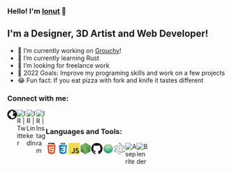 ### Hello! I'm [Ionut][website] 👋

## I'm a Designer, 3D Artist and Web Developer!
- 🤖 I’m currently working on [Grouchy][grouchy]!
- 📖 I’m currently learning Rust
- 👀 I’m looking for freelance work
- 🥅 2022 Goals: Improve my programing skills and work on a few projects
- 😂 Fun fact: If you eat pizza with fork and knife it tastes different

### Connect with me:

[<img align="left" alt="IRP.com" width="22px" src="https://raw.githubusercontent.com/iconic/open-iconic/master/svg/globe.svg" />][website]
[<img align="left" alt="IR | Twitter" width="22px" src="https://cdn.jsdelivr.net/npm/simple-icons@v3/icons/twitter.svg" />][twitter]
[<img align="left" alt="IR | LinkedIn" width="22px" src="https://cdn.jsdelivr.net/npm/simple-icons@v3/icons/linkedin.svg" />][linkedin]
[<img align="left" alt="IR | Instagram" width="22px" src="https://cdn.jsdelivr.net/npm/simple-icons@v3/icons/instagram.svg" />][instagram]

<br />

### Languages and Tools:

[<img align="left" alt="HTML5" width="26px" src="https://raw.githubusercontent.com/github/explore/80688e429a7d4ef2fca1e82350fe8e3517d3494d/topics/html/html.png" />][html]
[<img align="left" alt="CSS3" width="26px" src="https://raw.githubusercontent.com/github/explore/80688e429a7d4ef2fca1e82350fe8e3517d3494d/topics/css/css.png" />][css]
[<img align="left" alt="JavaScript" width="26px" src="https://raw.githubusercontent.com/github/explore/80688e429a7d4ef2fca1e82350fe8e3517d3494d/topics/javascript/javascript.png" />][js]
[<img align="left" alt="Node.js" width="26px" src="https://raw.githubusercontent.com/github/explore/80688e429a7d4ef2fca1e82350fe8e3517d3494d/topics/nodejs/nodejs.png" />][node]
[<img align="left" alt="GitHub" width="26px" src="https://raw.githubusercontent.com/github/explore/78df643247d429f6cc873026c0622819ad797942/topics/github/github.png" />][github]
[<img align="left" alt="Atom.io" width="26px" src="https://raw.githubusercontent.com/github/explore/80688e429a7d4ef2fca1e82350fe8e3517d3494d/topics/atom/atom.png" />][atom]
[<img align="left" alt="Electron" width="26px" src="https://raw.githubusercontent.com/github/explore/80688e429a7d4ef2fca1e82350fe8e3517d3494d/topics/electron/electron.png" />][electron]
[<img align="left" alt="Aseprite" width="26px" src="https://raw.githubusercontent.com/aseprite/aseprite/master/data/icons/ase128.png" />][ase]
[<img align="left" alt="Blender" width="26px" src="https://avatars2.githubusercontent.com/u/52924476?s=200&v=4" />][blender]

<br />
<br />

[website]: https://ionutrogojan.github.io/ionutrogojanportfolio/
[twitter]: https://twitter.com/ionutRogojan_
[instagram]: https://instagram.com/ionut.donut
[linkedin]: https://www.linkedin.com/in/ionut-rogojan-7028b6145/
[grouchy]: https://ionutrogojan.github.io/grouchy/
[atom]: https://github.com/topics/atom
[github]: https://github.com/topics/github
[node]: https://github.com/topics/node-js
[js]: https://github.com/topics/js
[css]: https://github.com/topics/css
[html]: https://github.com/topics/html
[electron]: https://github.com/topics/electron
[ase]: https://github.com/aseprite/aseprite
[blender]: https://github.com/topics/blender3d
